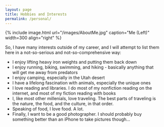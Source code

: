 ```yaml
---
layout: page
title: Hobbies and Interests
permalink: /personal/
---
```


{% include image.html url="/images/AboutMe.jpg" caption="Me (Left)" width=300 align="right" %}

So, I have many interests outside of my career, and I will attempt to list them here in a not-so-serious and not-so-comprehensive way:



* I enjoy lifting heavy iron weights and putting them back down
* I enjoy running, biking, swimming, and hiking - basically anything that will get me away from predators
* I enjoy camping, especially in the Utah desert
* I have a lifelong fascination with animals, especially the unique ones
* I love reading and libraries. I do most of my nonfiction reading on the internet, and most of my fiction reading with books
* I, like most other millenials, love traveling. The best parts of traveling is the nature, the food, and the culture, in that order.
* Speaking of food, I love food. A lot.
* Finally, I want to be a good photographer. I should probably buy something better than an iPhone to take pictures though...